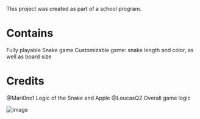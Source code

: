 This project was created as part of a school program.

# Contains
Fully playable Snake game
Customizable game: snake length and color, as well as board size

# Credits
@Mari0no1 Logic of the Snake and Apple 
@LoucasQ2 Overall game logic

![image](https://github.com/Mari0no1/Terminal-Snake/assets/110695959/0baf6594-c333-4af9-996c-d5fe397b4f07)
